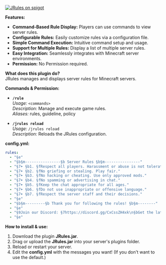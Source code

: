 [![JRules on spigot](https://github.com/user-attachments/assets/6d3f9c4e-ddd4-4de2-9c34-d6f5b5761d9e)](https://www.spigotmc.org/resources/jrules.119664/)

**Features:**
- **Command-Based Rule Display:** Players can use commands to view server rules.
- **Configurable Rules:** Easily customize rules via a configuration file.
- **Simple Command Execution:** Intuitive command setup and usage.
- **Support for Multiple Rules:** Display a list of multiple server rules.
- **Easy Integration:** Seamlessly integrates with Minecraft server environments.
- **Permission:** No Permission required.

**What does this plugin do?**  
JRules manages and displays server rules for Minecraft servers.

**Commands & Permission:**
- **`/rule`**  
  *Usage:* `<commands>`  
  *Description:* Manage and execute game rules.  
  *Aliases:* rules, guideline, policy

- **`/jrules reload`**  
  *Usage:* `/jrules reload`  
  *Description:* Reloads the JRules configuration.

**config.yml:**

```yaml
rules:
  - "§e"
  - "§b§m----------------§b Server Rules §b§m----------------"
  - "§7➤ §b1. §fRespect all players. Harassment or abuse is not tolerated."
  - "§7➤ §b2. §fNo griefing or stealing. Play fair."
  - "§7➤ §b3. §fNo hacking or cheating. Use only approved mods."
  - "§7➤ §b4. §fNo spamming or advertising in chat."
  - "§7➤ §b5. §fKeep the chat appropriate for all ages."
  - "§7➤ §b6. §fDo not use inappropriate or offensive language."
  - "§7➤ §b7. §fRespect the server staff and their decisions."
  - "§e"
  - "§b§m---------§b Thank you for following the rules! §b§m--------"
  - "§e"
  - "§9Join our Discord: §7https://discord.gg/CxCssZH4xk\n§bGet the latest updates on our website: §7https://example.com"
  - "§e"
```

**How to install & use:**
1. Download the plugin **JRules.jar**.
2. Drag or upload the **JRules.jar** into your server's plugins folder.
3. Reload or restart your server.
4. Edit the **config.yml** with the messages you want! (If you don't want to use the default.)
